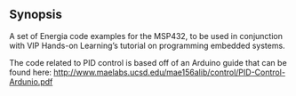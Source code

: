 ## Synopsis

A set of Energia code examples for the MSP432, to be used in conjunction with VIP Hands-on Learning’s tutorial on programming embedded systems.

The code related to PID control is based off of an Arduino guide that can be found here: http://www.maelabs.ucsd.edu/mae156alib/control/PID-Control-Ardunio.pdf